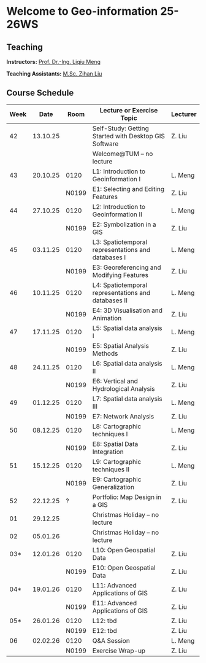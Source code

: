 # Welcome to Geo-information 25-26WS

## Teaching
**Instructors:** [Prof. Dr.-Ing. Liqiu Meng](https://www.asg.ed.tum.de/lfk/team/members/liqiu-meng/)

**Teaching Assistants:** [M.Sc. Zihan Liu](http://asg.ed.tum.de/lfk/team/members/zihan-liu/)


## Course Schedule

| Week | Date     | Room   | Lecture or Exercise Topic                          | Lecturer |
|------|----------|--------|---------------------------------------------------|----------|
| 42   | 13.10.25 |        | Self-Study: Getting Started with Desktop GIS Software | Z. Liu   |
|      |          |        | Welcome@TUM – no lecture                          |          |
| 43   | 20.10.25 | 0120   | L1: Introduction to Geoinformation I              | L. Meng  |
|      |          | N0199  | E1: Selecting and Editing Features                | Z. Liu   |
| 44   | 27.10.25 | 0120   | L2: Introduction to Geoinformation II             | L. Meng  |
|      |          | N0199  | E2: Symbolization in a GIS                        | Z. Liu   |
| 45   | 03.11.25 | 0120   | L3: Spatiotemporal representations and databases I| L. Meng  |
|      |          | N0199  | E3: Georeferencing and Modifying Features         | Z. Liu   |
| 46   | 10.11.25 | 0120   | L4: Spatiotemporal representations and databases II| L. Meng |
|      |          | N0199  | E4: 3D Visualisation and Animation                | Z. Liu   |
| 47   | 17.11.25 | 0120   | L5: Spatial data analysis I                       | L. Meng  |
|      |          | N0199  | E5: Spatial Analysis Methods                      | Z. Liu   |
| 48   | 24.11.25 | 0120   | L6: Spatial data analysis II                      | L. Meng  |
|      |          | N0199  | E6: Vertical and Hydrological Analysis            | Z. Liu   |
| 49   | 01.12.25 | 0120   | L7: Spatial data analysis III                     | L. Meng  |
|      |          | N0199  | E7: Network Analysis                              | Z. Liu   |
| 50   | 08.12.25 | 0120   | L8: Cartographic techniques I                     | L. Meng  |
|      |          | N0199  | E8: Spatial Data Integration                      | Z. Liu   |
| 51   | 15.12.25 | 0120   | L9: Cartographic techniques II                    | L. Meng  |
|      |          | N0199  | E9: Cartographic Generalization                   | Z. Liu   |
| 52   | 22.12.25 | ?      | Portfolio: Map Design in a GIS                    | Z. Liu   |
| 01   | 29.12.25 |        | Christmas Holiday – no lecture                    |          |
| 02   | 05.01.26 |        | Christmas Holiday – no lecture                    |          |
| 03*  | 12.01.26 | 0120   | L10: Open Geospatial Data                         | Z. Liu   |
|      |          | N0199  | E10: Open Geospatial Data                         | Z. Liu   |
| 04*  | 19.01.26 | 0120   | L11: Advanced Applications of GIS                 | Z. Liu   |
|      |          | N0199  | E11: Advanced Applications of GIS                 | Z. Liu   |
| 05*  | 26.01.26 | 0120   | L12: tbd                                          | Z. Liu   |
|      |          | N0199  | E12: tbd                                          | Z. Liu   |
| 06   | 02.02.26 | 0120   | Q&A Session                                       | L. Meng  |
|      |          | N0199  | Exercise Wrap-up                                  | Z. Liu   |

